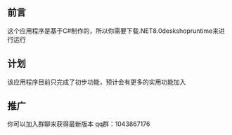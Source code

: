## 前言

这个应用程序是基于C#制作的，所以你需要下载.NET8.0deskshopruntime来进行运行

## 计划

该应用程序目前只完成了初步功能，预计会有更多的实用功能加入

## 推广

你可以加入群聊来获得最新版本
qq群：1043867176
